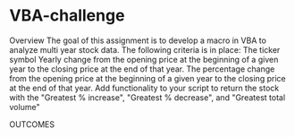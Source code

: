 # VBA-challenge
Overview
  The goal of this assignment is to develop a macro in VBA to analyze multi year stock data. The following criteria is in place:
    The ticker symbol
    Yearly change from the opening price at the beginning of a given year to the closing price at the end of that year.
    The percentage change from the opening price at the beginning of a given year to the closing price at the end of that year.
    Add functionality to your script to return the stock with the "Greatest % increase", "Greatest % decrease", and "Greatest total volume"

OUTCOMES
  
